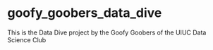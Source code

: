 # goofy_goobers_data_dive
This is the Data Dive project by the Goofy Goobers of the UIUC Data Science Club
